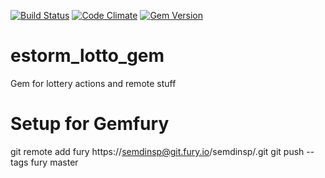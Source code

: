 [![Build Status](https://travis-ci.org/semdinsp/randprize.png)](https://travis-ci.org/semdinsp/randprize)
[![Code Climate](https://codeclimate.com/repos/524654d9c7f3a31b29038e3a/badges/58ed8386e3e6d266c7ac/gpa.png)](https://codeclimate.com/repos/524654d9c7f3a31b29038e3a/feed)
[![Gem Version](https://badge.fury.io/rb/randprize.png)](http://badge.fury.io/rb/randprize)

estorm_lotto_gem
============

Gem for lottery actions and remote stuff


Setup for Gemfury
=================
git remote add fury https://semdinsp@git.fury.io/semdinsp/<package-name>.git
git push --tags fury master


